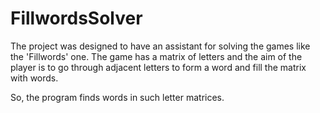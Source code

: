 # FillwordsSolver
The project was designed to have an assistant for solving the games like the 'Fillwords' one. The game has a matrix of letters and the aim of the player is to go through adjacent letters to form a word and fill the matrix with words.

So, the program finds words in such letter matrices.
